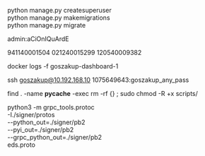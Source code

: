 python manage.py createsuperuser  
python manage.py makemigrations  
python manage.py migrate  

admin:aCiOnIQuArdE  

941140001504
021240015299
120540009382

docker logs -f goszakup-dashboard-1

ssh goszakup@10.192.168.10
1075649643:goszakup_any_pass

find . -name __pycache__ -exec rm -rf {} \;
sudo chmod -R +x scripts/

python3 -m grpc_tools.protoc \
    -I./signer/protos \
    --python_out=./signer/pb2 \
    --pyi_out=./signer/pb2 \
    --grpc_python_out=./signer/pb2 \
    eds.proto
